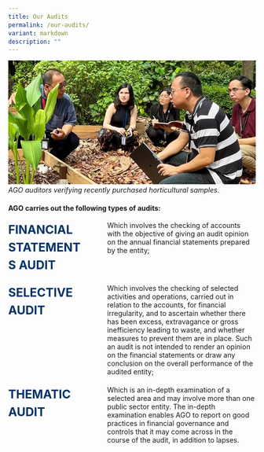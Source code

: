 ```yaml
---
title: Our Audits
permalink: /our-audits/
variant: markdown
description: ""
---
```

<style>
	.audit {
		display: flex;
		flex-direction: column;
	}

	.audit-row {
		display: flex;
	  column-gap: 10%;
		margin-bottom: 20px;
	}

	.title {
		font-size: 1.5rem;
    font-weight: bold;
    line-height: 1.5;
    color: #003366;
		width: 30%;
	}

	.text {
		flex: 1;
	}
	
	@media only screen and (max-width: 600px) {
		.title {
			width: 100%;
		}
	
		.title {
			width: 100%;
		}
	}
</style>

![](/images/banner_our_audit.png)
*AGO auditors verifying recently purchased horticultural samples.*

#### AGO carries out the following types of audits:


<div class="audit">
	<div class="audit-row">
		<div class="title">FINANCIAL STATEMENTS AUDIT</div>
		<div class="text">Which involves the checking of accounts with the objective of giving an audit opinion on the annual financial statements prepared by the entity;</div>
		</div>
	<div class="audit-row">
		<div class="title">SELECTIVE AUDIT</div>
		<div class="text">Which involves the checking of selected activities and operations, carried out in relation to the accounts, for financial irregularity, and to ascertain whether there has been excess, extravagance or gross inefficiency leading to waste, and whether measures to prevent them are in place. Such an audit is not intended to render an opinion on the financial statements or draw any conclusion on the overall performance of the audited entity;</div>
	</div>
	<div class="audit-row">
		<div class="title">THEMATIC AUDIT</div>
		<div class="text">Which is an in-depth examination of a selected area and may involve more than one public sector entity. The in-depth examination enables AGO to report on good practices in financial governance and controls that it may come across in the course of the audit, in addition to lapses.
		</div>
	</div>
</div>